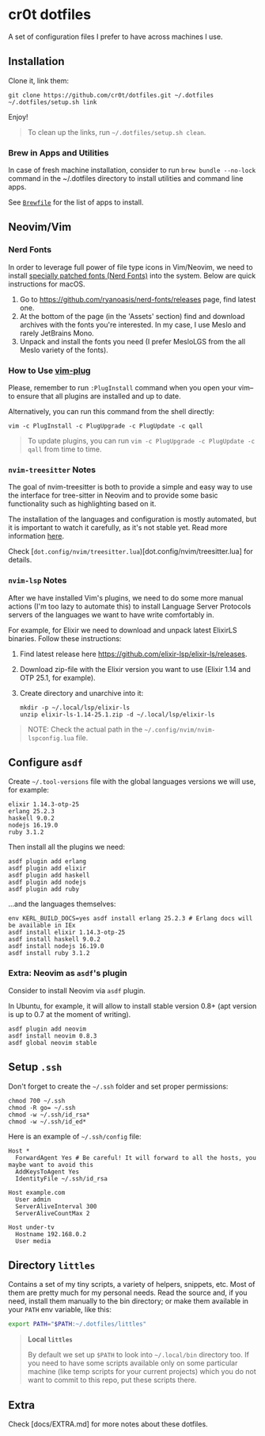 # cr0t dotfiles

A set of configuration files I prefer to have across machines I use.

## Installation

Clone it, link them:

```console
git clone https://github.com/cr0t/dotfiles.git ~/.dotfiles
~/.dotfiles/setup.sh link
```

Enjoy!

> To clean up the links, run `~/.dotfiles/setup.sh clean`.

### Brew in Apps and Utilities

In case of fresh machine installation, consider to run `brew bundle --no-lock`
command in the ~/.dotfiles directory to install utilities and command line apps.

See [`Brewfile`](Brewfile) for the list of apps to install.

## Neovim/Vim

### Nerd Fonts

In order to leverage full power of file type icons in Vim/Neovim, we need to install [specially patched fonts (Nerd Fonts)](https://github.com/ryanoasis/nerd-fonts) into the system. Below are quick instructions for macOS.

1. Go to https://github.com/ryanoasis/nerd-fonts/releases page, find latest one.
2. At the bottom of the page (in the 'Assets' section) find and download archives with the fonts you're interested. In my case, I use Meslo and rarely JetBrains Mono.
3. Unpack and install the fonts you need (I prefer MesloLGS from the all Meslo variety of the fonts).

### How to Use [vim-plug](https://github.com/junegunn/vim-plug)

Please, remember to run `:PlugInstall` command when you open your vim–to ensure
that all plugins are installed and up to date.

Alternatively, you can run this command from the shell directly:

```console
vim -c PlugInstall -c PlugUpgrade -c PlugUpdate -c qall
```

> To update plugins, you can run `vim -c PlugUpgrade -c PlugUpdate -c qall` from time to time.

### `nvim-treesitter` Notes

The goal of nvim-treesitter is both to provide a simple and easy way to use the
interface for tree-sitter in Neovim and to provide some basic functionality such
as highlighting based on it.

The installation of the languages and configuration is mostly automated, but it
is important to watch it carefully, as it's not stable yet. Read more information
[here](https://github.com/nvim-treesitter/nvim-treesitter).

Check [`dot.config/nvim/treesitter.lua`)[dot.config/nvim/treesitter.lua] for details.

### `nvim-lsp` Notes

After we have installed Vim's plugins, we need to do some more manual actions
(I'm too lazy to automate this) to install Language Server Protocols servers of
the languages we want to have write comfortably in.

For example, for Elixir we need to download and unpack latest ElixirLS binaries.
Follow these instructions:

1. Find latest release here https://github.com/elixir-lsp/elixir-ls/releases.
2. Download zip-file with the Elixir version you want to use (Elixir 1.14 and
   OTP 25.1, for example).
3. Create directory and unarchive into it:

   ```console
   mkdir -p ~/.local/lsp/elixir-ls
   unzip elixir-ls-1.14-25.1.zip -d ~/.local/lsp/elixir-ls
   ```

> NOTE: Check the actual path in the `~/.config/nvim/nvim-lspconfig.lua` file.

## Configure `asdf`

Create `~/.tool-versions` file with the global languages versions we will use, for example:

```text
elixir 1.14.3-otp-25
erlang 25.2.3
haskell 9.0.2
nodejs 16.19.0
ruby 3.1.2
```

Then install all the plugins we need:

```console
asdf plugin add erlang
asdf plugin add elixir
asdf plugin add haskell
asdf plugin add nodejs
asdf plugin add ruby
```

...and the languages themselves:

```console
env KERL_BUILD_DOCS=yes asdf install erlang 25.2.3 # Erlang docs will be available in IEx
asdf install elixir 1.14.3-otp-25
asdf install haskell 9.0.2
asdf install nodejs 16.19.0
asdf install ruby 3.1.2
```

### Extra: Neovim as `asdf`'s plugin

Consider to install Neovim via `asdf` plugin.

In Ubuntu, for example, it will allow to install stable version 0.8+ (apt
version is up to 0.7 at the moment of writing).

```console
asdf plugin add neovim
asdf install neovim 0.8.3
asdf global neovim stable
```

## Setup `.ssh`

Don't forget to create the `~/.ssh` folder and set proper permissions:

```console
chmod 700 ~/.ssh
chmod -R go= ~/.ssh
chmod -w ~/.ssh/id_rsa*
chmod -w ~/.ssh/id_ed*
```

Here is an example of `~/.ssh/config` file:

```console
Host *
  ForwardAgent Yes # Be careful! It will forward to all the hosts, you maybe want to avoid this
  AddKeysToAgent Yes
  IdentityFile ~/.ssh/id_rsa

Host example.com
  User admin
  ServerAliveInterval 300
  ServerAliveCountMax 2

Host under-tv
  Hostname 192.168.0.2
  User media
```

## Directory `littles`

Contains a set of my tiny scripts, a variety of helpers, snippets, etc. Most of
them are pretty much for my personal needs. Read the source and, if you need,
install them manually to the bin directory; or make them available in your
`PATH` env variable, like this:

```bash
export PATH="$PATH:~/.dotfiles/littles"
```

> **Local `littles`**
>
> By default we set up `$PATH` to look into `~/.local/bin` directory too. If
> you need to have some scripts available only on some particular machine (like
> temp scripts for your current projects) which you do not want to commit to
> this repo, put these scripts there.

## Extra

Check [docs/EXTRA.md] for more notes about these dotfiles.
